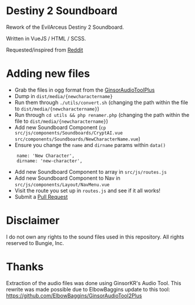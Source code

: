 # Destiny 2 Soundboard
Rework of the EvilArceus Destiny 2 Soundboard. 

Written in VueJS / HTML / SCSS.

Requested/inspired from [Reddit](https://www.reddit.com/r/DestinyTheGame/comments/b4zu3j/i_made_a_drifter_soundboard/ejapjg1/)

# Adding new files

- Grab the files in ogg format from the [GinsorAudioToolPlus](https://github.com/ElbowBaggins/GinsorAudioTool2Plus)
- Dump in `dist/media/{newcharactername}`
- Run them through `./utils/convert.sh` (changing the path within the file to `dist/media/{newcharactername}`)
- Run through `cd utils && php renamer.php` (changing the path within the file to `dist/media/{newcharactername}`)
- Add new Soundboard Component (`cp src/js/components/Soundboards/CryptAI.vue src/components/Soundboards/NewCharacterName.vue`)
- Ensure you change the `name` and `dirname` params within `data()`
```
    name: 'New Character',
    dirname: 'new-character',
```
- Add new Soundboard Component to array in `src/js/routes.js`
- Add new Soundboard Component to Nav in `src/js/components/Layout/NavMenu.vue`
- Visit the route you set up in `routes.js` and see if it all works!
- Submit a [Pull Request](https://github.com/MadMikeyB/Destiny2-Soundboard/pulls)


# Disclaimer

I do not own any rights to the sound files used in this repository. All rights reserved to Bungie, Inc.

# Thanks

Extraction of the audio files was done using GinsorKR's Audio Tool. This rewrite was made possible due to ElbowBaggins update to this tool: https://github.com/ElbowBaggins/GinsorAudioTool2Plus
